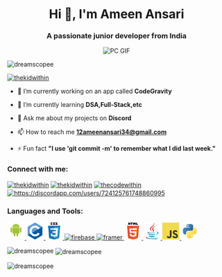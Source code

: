 <h1 align="center">Hi 👋, I'm Ameen Ansari</h1>
<h3 align="center">A passionate junior developer from India</h3>

<p align="center">
  <img src="https://i.pinimg.com/originals/69/e6/f6/69e6f674d4ab40834c31493d21d9560c.gif" alt="PC GIF" />
</p>

<p align="left"> <img src="https://komarev.com/ghpvc/?username=dreamscopee&label=Profile%20views&color=0e75b6&style=flat" alt="dreamscopee" /> </p>

<p align="left"> <a href="https://twitter.com/thekidwithin" target="blank"><img src="https://img.shields.io/twitter/follow/thekidwithin?logo=twitter&style=for-the-badge" alt="thekidwithin" /></a> </p>

- 🔭 I’m currently working on an app called **CodeGravity**

- 🌱 I’m currently learning **DSA,Full-Stack,etc**

- 💬 Ask me about my projects on **Discord**

- 📫 How to reach me **12ameenansari34@gmail.com**

- ⚡ Fun fact **"I use 'git commit -m' to remember what I did last week."**

<h3 align="left">Connect with me:</h3>
<p align="left">
<a href="https://codepen.io/thekidwithin" target="blank"><img align="center" src="https://raw.githubusercontent.com/rahuldkjain/github-profile-readme-generator/master/src/images/icons/Social/codepen.svg" alt="thekidwithin" height="30" width="40" /></a>
<a href="https://twitter.com/thekidwithin" target="blank"><img align="center" src="https://raw.githubusercontent.com/rahuldkjain/github-profile-readme-generator/master/src/images/icons/Social/twitter.svg" alt="thekidwithin" height="30" width="40" /></a>
<a href="https://www.leetcode.com/thecodewithin" target="blank"><img align="center" src="https://raw.githubusercontent.com/rahuldkjain/github-profile-readme-generator/master/src/images/icons/Social/leet-code.svg" alt="thecodewithin" height="30" width="40" /></a>
<a href="https://discord.gg/https://discordapp.com/users/724125761748860995" target="blank"><img align="center" src="https://raw.githubusercontent.com/rahuldkjain/github-profile-readme-generator/master/src/images/icons/Social/discord.svg" alt="https://discordapp.com/users/724125761748860995" height="30" width="40" /></a>
</p>

<h3 align="left">Languages and Tools:</h3>
<p align="left"> <a href="https://developer.android.com" target="_blank" rel="noreferrer"> <img src="https://raw.githubusercontent.com/devicons/devicon/master/icons/android/android-original-wordmark.svg" alt="android" width="40" height="40"/> </a> <a href="https://www.cprogramming.com/" target="_blank" rel="noreferrer"> <img src="https://raw.githubusercontent.com/devicons/devicon/master/icons/c/c-original.svg" alt="c" width="40" height="40"/> </a> <a href="https://www.w3schools.com/css/" target="_blank" rel="noreferrer"> <img src="https://raw.githubusercontent.com/devicons/devicon/master/icons/css3/css3-original-wordmark.svg" alt="css3" width="40" height="40"/> </a> <a href="https://firebase.google.com/" target="_blank" rel="noreferrer"> <img src="https://www.vectorlogo.zone/logos/firebase/firebase-icon.svg" alt="firebase" width="40" height="40"/> </a> <a href="https://www.framer.com/" target="_blank" rel="noreferrer"> <img src="https://www.vectorlogo.zone/logos/framer/framer-icon.svg" alt="framer" width="40" height="40"/> </a> <a href="https://www.w3.org/html/" target="_blank" rel="noreferrer"> <img src="https://raw.githubusercontent.com/devicons/devicon/master/icons/html5/html5-original-wordmark.svg" alt="html5" width="40" height="40"/> </a> <a href="https://www.java.com" target="_blank" rel="noreferrer"> <img src="https://raw.githubusercontent.com/devicons/devicon/master/icons/java/java-original.svg" alt="java" width="40" height="40"/> </a> <a href="https://developer.mozilla.org/en-US/docs/Web/JavaScript" target="_blank" rel="noreferrer"> <img src="https://raw.githubusercontent.com/devicons/devicon/master/icons/javascript/javascript-original.svg" alt="javascript" width="40" height="40"/> </a> <a href="https://www.python.org" target="_blank" rel="noreferrer"> <img src="https://raw.githubusercontent.com/devicons/devicon/master/icons/python/python-original.svg" alt="python" width="40" height="40"/> </a> </p>

<p><img align="left" src="https://github-readme-stats.vercel.app/api/top-langs?username=dreamscopee&show_icons=true&locale=en&layout=compact" alt="dreamscopee" /></p>

<p>&nbsp;<img align="center" src="https://github-readme-stats.vercel.app/api?username=dreamscopee&show_icons=true&locale=en" alt="dreamscopee" /></p>

<p><img align="center" src="https://github-readme-streak-stats.herokuapp.com/?user=dreamscopee&" alt="dreamscopee" /></p>
